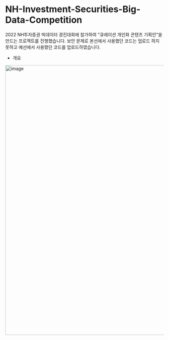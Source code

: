 # NH-Investment-Securities-Big-Data-Competition

2022 NH투자증권 빅데이터 경진대회에 참가하여 "큐레이션 개인화 콘텐츠 기획안"을 만드는 프로젝트를 진행했습니다.
보안 문제로 본선에서 사용했던 코드는 업로드 하지 못하고 예선에서 사용했던 코드를 업로드하였습니다.

- 개요
<img width="857" alt="image" src="https://github.com/KimYerm/NH-Investment-Securities-Big-Data-Competition/assets/116711917/07d8d58d-b2bc-4d3c-b391-27085612488d">
